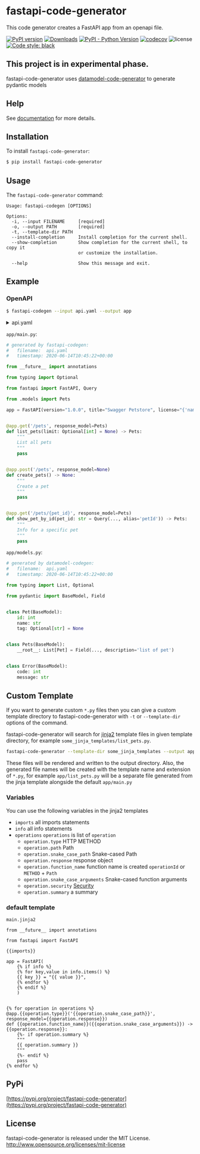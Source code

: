 # fastapi-code-generator

This code generator creates a FastAPI app from an openapi file.

[![PyPI version](https://badge.fury.io/py/fastapi-code-generator.svg)](https://pypi.python.org/pypi/fastapi-code-generator)
[![Downloads](https://pepy.tech/badge/fastapi-code-generator/month)](https://pepy.tech/project/fastapi-code-generator)
[![PyPI - Python Version](https://img.shields.io/pypi/pyversions/fastapi-code-generator)](https://pypi.python.org/pypi/fastapi-code-generator)
[![codecov](https://codecov.io/gh/koxudaxi/fastapi-code-generator/branch/master/graph/badge.svg)](https://codecov.io/gh/koxudaxi/fastapi-code-generator)
![license](https://img.shields.io/github/license/koxudaxi/fastapi-code-generator.svg)
[![Code style: black](https://img.shields.io/badge/code%20style-black-000000.svg)](https://github.com/psf/black)


## This project is in experimental phase.

fastapi-code-generator uses [datamodel-code-generator](https://github.com/koxudaxi/datamodel-code-generator) to generate pydantic models

## Help
See [documentation](https://koxudaxi.github.io/fastapi-code-generator) for more details.


## Installation

To install `fastapi-code-generator`:
```sh
$ pip install fastapi-code-generator
```

## Usage

The `fastapi-code-generator` command:
```
Usage: fastapi-codegen [OPTIONS]

Options:
  -i, --input FILENAME     [required]
  -o, --output PATH        [required]
  -t, --template-dir PATH
  --install-completion     Install completion for the current shell.
  --show-completion        Show completion for the current shell, to copy it
                           or customize the installation.

  --help                   Show this message and exit.
```

## Example
### OpenAPI
```sh
$ fastapi-codegen --input api.yaml --output app
```

<details>
<summary>api.yaml</summary>
<pre>
<code>
openapi: "3.0.0"
info:
  version: 1.0.0
  title: Swagger Petstore
  license:
    name: MIT
servers:
  - url: http://petstore.swagger.io/v1
paths:
  /pets:
    get:
      summary: List all pets
      operationId: listPets
      tags:
        - pets
      parameters:
        - name: limit
          in: query
          description: How many items to return at one time (max 100)
          required: false
          schema:
            type: integer
            format: int32
      responses:
        '200':
          description: A paged array of pets
          headers:
            x-next:
              description: A link to the next page of responses
              schema:
                type: string
          content:
            application/json:
              schema:
                $ref: "#/components/schemas/Pets"
        default:
          description: unexpected error
          content:
            application/json:
              schema:
                $ref: "#/components/schemas/Error"
                x-amazon-apigateway-integration:
                  uri:
                    Fn::Sub: arn:aws:apigateway:${AWS::Region}:lambda:path/2015-03-31/functions/${PythonVersionFunction.Arn}/invocations
                  passthroughBehavior: when_no_templates
                  httpMethod: POST
                  type: aws_proxy
    post:
      summary: Create a pet
      operationId: createPets
      tags:
        - pets
      responses:
        '201':
          description: Null response
        default:
          description: unexpected error
          content:
            application/json:
              schema:
                $ref: "#/components/schemas/Error"
                x-amazon-apigateway-integration:
                  uri:
                    Fn::Sub: arn:aws:apigateway:${AWS::Region}:lambda:path/2015-03-31/functions/${PythonVersionFunction.Arn}/invocations
                  passthroughBehavior: when_no_templates
                  httpMethod: POST
                  type: aws_proxy
  /pets/{petId}:
    get:
      summary: Info for a specific pet
      operationId: showPetById
      tags:
        - pets
      parameters:
        - name: petId
          in: path
          required: true
          description: The id of the pet to retrieve
          schema:
            type: string
      responses:
        '200':
          description: Expected response to a valid request
          content:
            application/json:
              schema:
                $ref: "#/components/schemas/Pets"
        default:
          description: unexpected error
          content:
            application/json:
              schema:
                $ref: "#/components/schemas/Error"
    x-amazon-apigateway-integration:
      uri:
        Fn::Sub: arn:aws:apigateway:${AWS::Region}:lambda:path/2015-03-31/functions/${PythonVersionFunction.Arn}/invocations
      passthroughBehavior: when_no_templates
      httpMethod: POST
      type: aws_proxy
components:
  schemas:
    Pet:
      required:
        - id
        - name
      properties:
        id:
          type: integer
          format: int64
        name:
          type: string
        tag:
          type: string
    Pets:
      type: array
      description: list of pet
      items:
        $ref: "#/components/schemas/Pet"
    Error:
      required:
        - code
        - message
      properties:
        code:
          type: integer
          format: int32
        message:
          type: string
</code>
</pre>
</details>


`app/main.py`:
```python
# generated by fastapi-codegen:
#   filename:  api.yaml
#   timestamp: 2020-06-14T10:45:22+00:00

from __future__ import annotations

from typing import Optional

from fastapi import FastAPI, Query

from .models import Pets

app = FastAPI(version="1.0.0", title="Swagger Petstore", license="{'name': 'MIT'}",)


@app.get('/pets', response_model=Pets)
def list_pets(limit: Optional[int] = None) -> Pets:
    """
    List all pets
    """
    pass


@app.post('/pets', response_model=None)
def create_pets() -> None:
    """
    Create a pet
    """
    pass


@app.get('/pets/{pet_id}', response_model=Pets)
def show_pet_by_id(pet_id: str = Query(..., alias='petId')) -> Pets:
    """
    Info for a specific pet
    """
    pass

```

`app/models.py`:
```python
# generated by datamodel-codegen:
#   filename:  api.yaml
#   timestamp: 2020-06-14T10:45:22+00:00

from typing import List, Optional

from pydantic import BaseModel, Field


class Pet(BaseModel):
    id: int
    name: str
    tag: Optional[str] = None


class Pets(BaseModel):
    __root__: List[Pet] = Field(..., description='list of pet')


class Error(BaseModel):
    code: int
    message: str
```

## Custom Template
If you want to generate custom `*.py` files then you can give a custom template directory to fastapi-code-generator with `-t` or `--template-dir` options of the command.

fastapi-code-generator will search for [jinja2](https://jinja.palletsprojects.com/) template files in given template directory, for example `some_jinja_templates/list_pets.py`.

```bash
fastapi-code-generator --template-dir some_jinja_templates --output app --input api.yaml
```

These files will be rendered and written to the output directory. Also, the generated file names will be created with the template name and extension of `*.py`, for example `app/list_pets.py` will be a separate file generated from the jinja template alongside the default `app/main.py`

### Variables
You can use the following variables in the jinja2 templates

- `imports`  all imports statements
- `info`  all info statements
- `operations` `operations` is list of `operation`
  - `operation.type` HTTP METHOD
  - `operation.path` Path
  - `operation.snake_case_path` Snake-cased Path
  - `operation.response` response object
  - `operation.function_name` function name is created `operationId` or `METHOD` + `Path` 
  - `operation.snake_case_arguments` Snake-cased function arguments
  - `operation.security` [Security](https://swagger.io/docs/specification/authentication/)
  - `operation.summary` a summary

### default template 
`main.jinja2`
```jinja2
from __future__ import annotations

from fastapi import FastAPI

{{imports}}

app = FastAPI(
    {% if info %}
    {% for key,value in info.items() %}
    {{ key }} = "{{ value }}",
    {% endfor %}
    {% endif %}
    )


{% for operation in operations %}
@app.{{operation.type}}('{{operation.snake_case_path}}', response_model={{operation.response}})
def {{operation.function_name}}({{operation.snake_case_arguments}}) -> {{operation.response}}:
    {%- if operation.summary %}
    """
    {{ operation.summary }}
    """
    {%- endif %}
    pass
{% endfor %}

```

## PyPi 

[https://pypi.org/project/fastapi-code-generator](https://pypi.org/project/fastapi-code-generator)

## License

fastapi-code-generator is released under the MIT License. http://www.opensource.org/licenses/mit-license

